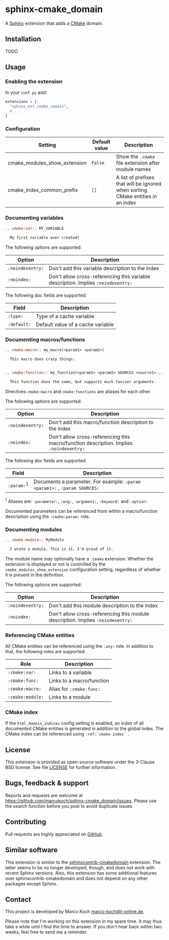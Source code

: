 # sphinx-cmake_domain

A [Sphinx](https://www.sphinx-doc.org) extension that adds a [CMake](https://cmake.org) domain.


## Installation

TODO


## Usage

### Enabling the extension

In your `conf.py` add:

```python
extensions = [
  "sphinx_ext.cmake_comain",
  # ...
]
```


### Configuration

| Setting                      | Default value  | Description                                                                     |
|------------------------------|----------------|---------------------------------------------------------------------------------|
| cmake_modules_show_extension | `False`        | Show the `.cmake` file extension after module names                             |
| cmake_index_common_prefix    | `[]`           | A list of prefixes that will be ignored when sorting CMake entities in an index |


### Documenting variables

```rst
.. cmake:var:: MY_VARIABLE
  
  My first variable ever created!
```

The following options are supported:

| Option           | Description                                                                       |
|------------------|-----------------------------------------------------------------------------------|
| `:noindexentry:` | Don't add this variable description to the index                                  |
| `:noindex:`      | Don't allow cross-referencing this variable description. Implies `:noindexentry:` |

The following doc fields are supported:

| Field       | Description                       |
|-------------|-----------------------------------|
| `:type:`    | Type of a cache variable          |
| `:default:` | Default value of a cache variable |


### Documenting macros/functions

```rst
.. cmake:macro:: my_macro(<param1> <param2>)

  This macro does crazy things.


.. cmake:function:: my_function(<param1> <param2> SOURCES <source1>... [OPTIONAL] [DISPLAY_NAME <name> [FINAL]])

  This function does the same, but supports much fancier arguments.
```

Directives `cmake:macro` and `cmake:functions` are aliases for each other.

The following options are supported:

| Option           | Description                                                                             |
|------------------|-----------------------------------------------------------------------------------------|
| `:noindexentry:` | Don't add this macro/function description to the index                                  |
| `:noindex:`      | Don't allow cross-referencing this macro/function description. Implies `:noindexentry:` |

The following doc fields are supported:

| Field                 | Description                                                                |
|-----------------------|----------------------------------------------------------------------------|
| `:param:`<sup>1</sup> | Documents a parameter. For example: `:param <param1>:` , `:param SOURCES:` |

<sup>1</sup> Aliases are: `:parameter:`, `:arg:`, `:argument:`, `:keyword:` and `:option:`

Documented parameters can be referenced from within a macro/function description using the `:cmake:param:` role.


### Documenting modules

```rst
.. cmake:module:: MyModule

  I wrote a module. This is it. I'm proud of it.
```

The module name may optionally have a `.cmake` extension. Whether the extension is displayed or not is controlled by the `cmake_modules_show_extension` configuration setting, regardless of whether it is present in the definition.

The following options are supported:

| Option           | Description                                                                     |
|------------------|---------------------------------------------------------------------------------|
| `:noindexentry:` | Don't add this module description to the index                                  |
| `:noindex:`      | Don't allow cross-referencing this module description. Implies `:noindexentry:` |


### Referencing CMake entities

All CMake entities can be referenced using the `:any:` role. In addition to that, the following roles are supported:

| Role             | Description               |
|------------------|---------------------------|
| `:cmake:var:`    | Links to a variable       |
| `:cmake:func:`   | Links to a macro/function |
| `:cmake:macro:`  | Alias for `:cmake:func:`  |
| `:cmake:module:` | Links to a module         |


### CMake index

If the `html_domain_indices` config setting is enabled, an index of all documented CMake entities is generated in addition to the global index. The CMake index can be referenced using ``:ref:`cmake-index` ``.


## License

This extension is provided as open-source software under the 3-Clause BSD license. See file [LICENSE](LICENSE) for further information.


## Bugs, feedback & support

Reports and requests are welcome at <https://github.com/marcokoch/sphinx-cmake_domain/issues>.
Please use the search function before you post to avoid duplicate issues.


## Contributing

Pull requests are highly appreciated on [GitHub](https://github.com/marcokoch/sphinx-cmake_domain).


## Similar software

This extension is similar to the [sphinxcontrib-cmakedomain](https://github.com/sphinx-contrib/cmakedomain) extension. The latter seems to be no longer developed, though, and does not work with recent Sphinx versions. Also, this extension has some additional features over sphinxcontrib-cmakedomain and does not depend on any other packages except Sphinx.


## Contact

This project is developed by Marco Koch <marco-koch@t-online.de>.

Please note that I'm working on this extension in my spare time. It may thus take a while until I find the time to answer. If you don't hear back within two weeks, feel free to send me a reminder.

